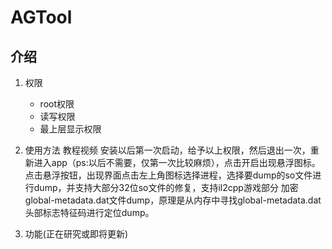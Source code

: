 # AGTool

## 介绍

1. 权限

   - root权限
   - 读写权限
   - 最上层显示权限

2. 使用方法
   教程视频<a hrelf="http://www.baidu.com"></a>
   安装以后第一次启动，给予以上权限，然后退出一次，重新进入app（ps:以后不需要，仅第一次比较麻烦），点击开启出现悬浮图标。点击悬浮按钮，出现界面点击左上角图标选择进程，选择要dump的so文件进行dump，并支持大部分32位so文件的修复，支持il2cpp游戏部分 加密global-metadata.dat文件dump，原理是从内存中寻找global-metadata.dat头部标志特征码进行定位dump。

3. 功能(正在研究或即将更新)



